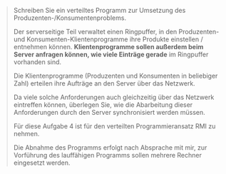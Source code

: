 > Schreiben Sie ein verteiltes Programm zur Umsetzung des Produzenten-/Konsumentenproblems.
> 
> Der serverseitige Teil verwaltet einen Ringpuffer, in den Produzenten- und Konsumenten-Klientenprogramme ihre Produkte einstellen / entnehmen können.
> **Klientenprogramme sollen außerdem beim Server anfragen können, wie viele Einträge gerade** im Ringpuffer vorhanden sind.
> 
> Die Klientenprogramme (Produzenten und Konsumenten in beliebiger Zahl) erteilen ihre Aufträge an den Server über das Netzwerk.
> 
> Da viele solche Anforderungen auch gleichzeitig über das Netzwerk eintreffen können, überlegen Sie, wie die Abarbeitung dieser Anforderungen durch den Server synchronisiert werden müssen.
> 
> Für diese Aufgabe 4 ist für den verteilten Programmieransatz RMI zu nehmen.
> 
> Die Abnahme des Programms erfolgt nach Absprache mit mir, zur Vorführung des lauffähigen Programms sollen mehrere Rechner eingesetzt werden. 
